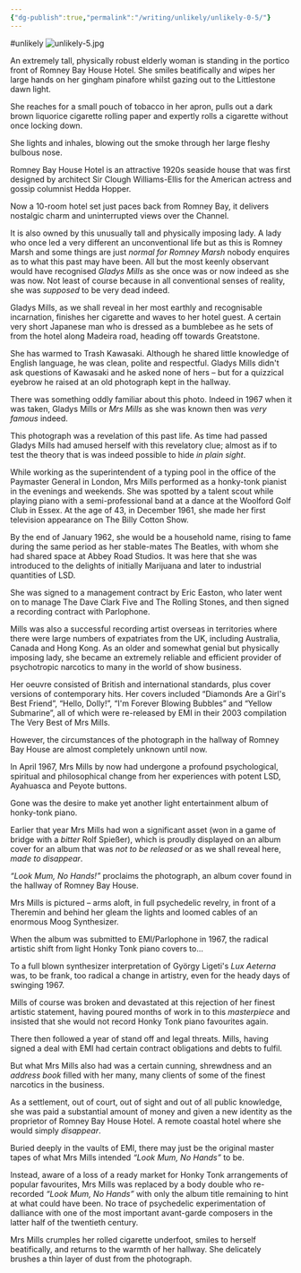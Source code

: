 ```yaml
---
{"dg-publish":true,"permalink":"/writing/unlikely/unlikely-0-5/"}
---
```



#unlikely 
![unlikely-5.jpg](/img/user/unlikely-5.jpg)

An extremely tall, physically robust elderly woman is standing in the portico front of Romney Bay House Hotel. She smiles beatifically and wipes her large hands on her gingham pinafore whilst gazing out to the Littlestone dawn light.

She reaches for a small pouch of tobacco in her apron, pulls out a dark brown liquorice cigarette rolling paper and expertly rolls a cigarette without once locking down.

She lights and inhales, blowing out the smoke through her large fleshy bulbous nose.

Romney Bay House Hotel is an attractive 1920s seaside house that was first designed by architect Sir Clough Williams-Ellis for the American actress and gossip columnist Hedda Hopper.

Now a 10-room hotel set just paces back from Romney Bay, it delivers nostalgic charm and uninterrupted views over the Channel.

It is also owned by this unusually tall and physically imposing lady. A lady who once led a very different an unconventional life but as this is Romney Marsh and some things are just _normal for Romney Marsh_ nobody enquires as to what this past may have been. All but the most keenly observant would have recognised _Gladys Mills_ as she once was or now indeed as she was now. Not least of course because in all conventional senses of reality, she was _supposed_ to be very dead indeed.

Gladys Mills, as we shall reveal in her most earthly and recognisable incarnation, finishes her cigarette and waves to her hotel guest. A certain very short Japanese man who is dressed as a bumblebee as he sets of from the hotel along Madeira road, heading off towards Greatstone.

She has warmed to Trash Kawasaki. Although he shared little knowledge of English language, he was clean, polite and respectful. Gladys Mills didn't ask questions of Kawasaki and he asked none of hers – but for a quizzical eyebrow he raised at an old photograph kept in the hallway.

There was something oddly familiar about this photo. Indeed in 1967 when it was taken, Gladys Mills or _Mrs Mills_ as she was known then was _very famous_ indeed.

This photograph was a revelation of this past life. As time had passed Gladys Mills had amused herself with this revelatory clue; almost as if to test the theory that is was indeed possible to hide _in plain sight_.

While working as the superintendent of a typing pool in the office of the Paymaster General in London, Mrs Mills performed as a honky-tonk pianist in the evenings and weekends. She was spotted by a talent scout while playing piano with a semi-professional band at a dance at the Woolford Golf Club in Essex. At the age of 43, in December 1961, she made her first television appearance on The Billy Cotton Show.

By the end of January 1962, she would be a household name, rising to fame during the same period as her stable-mates The Beatles, with whom she had shared space at Abbey Road Studios. It was here that she was introduced to the delights of initially Marijuana and later to industrial quantities of LSD.

She was signed to a management contract by Eric Easton, who later went on to manage The Dave Clark Five and The Rolling Stones, and then signed a recording contract with Parlophone.

Mills was also a successful recording artist overseas in territories where there were large numbers of expatriates from the UK, including Australia, Canada and Hong Kong. As an older and somewhat genial but physically imposing lady, she became an extremely reliable and efficient provider of psychotropic narcotics to many in the world of show business.

Her oeuvre consisted of British and international standards, plus cover versions of contemporary hits. Her covers included “Diamonds Are a Girl's Best Friend”, “Hello, Dolly!”, “I'm Forever Blowing Bubbles” and “Yellow Submarine”, all of which were re-released by EMI in their 2003 compilation The Very Best of Mrs Mills.

However, the circumstances of the photograph in the hallway of Romney Bay House are almost completely unknown until now.

In April 1967, Mrs Mills by now had undergone a profound psychological, spiritual and philosophical change from her experiences with potent LSD, Ayahuasca and Peyote buttons.

Gone was the desire to make yet another light entertainment album of honky-tonk piano.

Earlier that year Mrs Mills had won a significant asset (won in a game of bridge with a _bitter_ Rolf Spießer), which is proudly displayed on an album cover for an album that was _not to be released_ or as we shall reveal here, _made to disappear_.

_“Look Mum, No Hands!”_ proclaims the photograph, an album cover found in the hallway of Romney Bay House.

Mrs Mills is pictured – arms aloft, in full psychedelic revelry, in front of a Theremin and behind her gleam the lights and loomed cables of an enormous Moog Synthesizer.

When the album was submitted to EMI/Parlophone in 1967, the radical artistic shift from light Honky Tonk piano covers to...

To a full blown synthesizer interpretation of György Ligeti's _Lux Aeterna_ was, to be frank, too radical a change in artistry, even for the heady days of swinging 1967.

Mills of course was broken and devastated at this rejection of her finest artistic statement, having poured months of work in to this _masterpiece_ and insisted that she would not record Honky Tonk piano favourites again.

There then followed a year of stand off and legal threats. Mills, having signed a deal with EMI had certain contract obligations and debts to fulfil.

But what Mrs Mills also had was a certain cunning, shrewdness and an _address book_ filled with her many, many clients of some of the finest narcotics in the business.

As a settlement, out of court, out of sight and out of all public knowledge, she was paid a substantial amount of money and given a new identity as the proprietor of Romney Bay House Hotel. A remote coastal hotel where she would simply _disappear_.

Buried deeply in the vaults of EMI, there may just be the original master tapes of what Mrs Mills intended _“Look Mum, No Hands”_ to be.

Instead, aware of a loss of a ready market for Honky Tonk arrangements of popular favourites, Mrs Mills was replaced by a body double who re-recorded _“Look Mum, No Hands”_ with only the album title remaining to hint at what could have been. No trace of psychedelic experimentation of dalliance with one of the most important avant-garde composers in the latter half of the twentieth century.

Mrs Mills crumples her rolled cigarette underfoot, smiles to herself beatifically, and returns to the warmth of her hallway. She delicately brushes a thin layer of dust from the photograph.